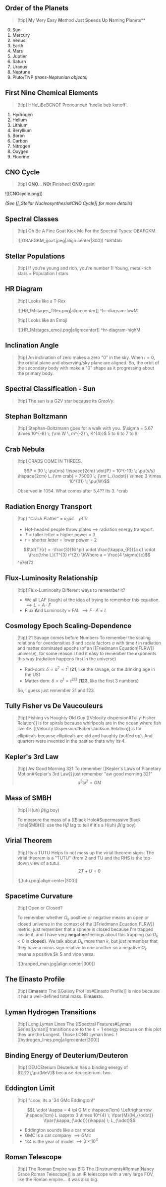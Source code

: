 ## Order of the Planets

> [!tip] **M**y **V**ery **E**asy **M**ethod **J**ust **S**peeds **U**p **N**aming **P**lanets**

0. Sun
1. Mercury
2. Venus
3. Earth
4. Mars
5. Juptier
6. Saturn
7. Uranus
8. Neptune
9. Pluto/TNP *(trans-Neptunian objects)*

## First Nine Chemical Elements

> [!tip] HHeLiBeBCNOF
> Pronounced 'heelie beb kenoff'.

1. Hydrogen
2. Helium
3. Lithium
4. Beryllium
5. Boron
6. Carbon
7. Nitrogen
8. Oxygen
9. Fluorine

## CNO Cycle

> [!tip] **CNO**... **NO**t **F**inished! **CNO** again!


![[CNOcycle.png]]

*(See [[_Stellar Nucleosynthesis#CNO Cycle]] for more details)*

## Spectral Classes

> [!tip] Oh Be A Fine Goat Kick Me
> For the Spectral Types: OBAFGKM.
> 
> ![[OBAFGKM_goat.jpeg|align:center|300]]
^b814bb

## Stellar Populations

> [!tip] If you're young and rich, you're number 1!
> Young, metal-rich stars = Population I stars


## HR Diagram

> [!tip] Looks like a T-Rex
> 
> ![[HR_1Mstages_TRex.png|align:center]]
^hr-diagram-lowM

> [!tip] Looks like an Emoji
> 
> ![[HR_1Mstages_emoji.png|align:center]]
^hr-diagram-highM

## Inclination Angle

> [!tip] An inclination of zero makes a zero "$0$" in the sky.
> When $i=0$, the orbital plane and observing/sky plane are aligned. So, the orbit of the secondary body with make a "0" shape as it progressing about the primary body.

## Spectral Classification - Sun

> [!tip] The sun is a G2V star because its *GrooVy*.

## Stephan Boltzmann

> [!tip] Stephan-Boltzmann goes for a walk with you.
> $\sigma = 5.67 \times 10^{-8} \; {\rm W \, m^{-2} \, K^{4}}$
> 5 to 6 to 7 to 8


## Crab Nebula

> [!tip] CRABS COME IN THREES.
> 
> $$P = 30 \; \pu{ms} \hspace{2cm} \dot{P} = 10^{-13} \; \pu{s/s} \hspace{2cm} L_{\rm crab} = 75000 \; {\rm L_{\odot}} \simeq 3 \times 10^{31} \; \pu{W}$$
> 
> Observed in 1054. What comes after 5,4?? Its 3.
^crab

## Radiation Energy Transport

> [!tip] "Crack Platter" = $\kappa_{R} a c \quad \rho L T r$
> 
> - Hot-headed people throw plates $\implies$ radiation energy transport.
> - $T$ = taller letter = higher power = 3
> - $r$ = shorter letter = lower power = 2
> 
> $$\td{T}{r} = -\frac{3}{16 \pi} \cdot \frac{\kappa_{R}}{a c} \cdot \frac{\rho L}{T^{3} r^{2}} \hWhere a = \frac{4 \sigma}{c}$$
^e7ef73

## Flux-Luminosity Relationship

> [!tip] Flux-Luminosity
> Different ways to remember it?
> - We all LAF (laugh) at the idea of trying to remember this equation. $\implies L = A \cdot F$
> - **F**lux **A**nd **L**uminosity = FAL $\implies F \cdot A = L$

## Cosmology Epoch Scaling-Dependence

> [!tip] 21 Savage comes before Numbers
> To remember the scaling relations for overdensities $\delta$ and scale factors $a$ with time $t$ in radiation and matter dominated epochs (of an [[Friedmann Equation|FLRW]] universe), for some reason I find it easy to remember the exponents this way (radiation happens first in the universe)
> 
>  - Rad-dom: $\delta \propto a^{2} \propto t^{1}$            (**21**, like the savage, or the drinking age in the US)
>  - Matter-dom: $\delta \propto a^{1} \propto t^{2/3}$     (**123**, like the first 3 numbers)
>  
>  So, I guess just remember 21 and 123.

## Tully Fisher vs De Vaucouleurs

> [!tip] Fishing vs Haughty Old Guy
> [[Velocity dispersion#Tully-Fisher Relation]] is for spirals because whirlpools are in the ocean where fish live 🐟.
> [[Velocity Dispersion#Faber-Jackson Relation]] is for ellipticals because ellipticals are old and haughty (puffed up). And quarters were invented in the past so thats why its 4.

## Kepler's 3rd Law

> [!tip] Aw Good Morning 321
> To remember [[Kepler's Laws of Planetary Motion#Kepler's 3rd Law]] just remember "aw good morning 321" 
> $$a^{3} \omega^{2} = G M$$

## Mass of SMBH

> [!tip] H(uh) $\beta$(ig boy)
> 
> To measure the mass of a [[Black Hole#Supermassive Black Hole|SMBH]]: use the H$\beta$ lag to tell if it's a H(uh) $\beta$(ig boy)

## Virial Theorem

> [!tip] Its a TUTU
> Helps to not mess up the virial theorem signs: The virial theorem is a "TUTU"  (from 2 and TU and the RHS is the top-down view of a tutu).
> $$2T + U = 0$$
> 
> ![[tutu.png|align:center|300]]

## Spacetime Curvature

> [!tip] Open or Closed?
> 
> To remember whether $\Omega_{k}$ positive or negative means an open or closed universe in the context of the [[Friedmann Equation|FLRW]] metric, just remember that a sphere is closed because I'm trapped inside it, and I have very **negative** feelings about this trapping (so $\Omega_{k} < 0$ is **closed**). We talk about $\Omega_{k}$ more than $k$, but just remember that they have a minus sign relative to one another so a negative $\Omega_{k}$ means a positive $k $ and vice versa.
> 
> ![[trapped_man.jpg|align:center|300]]

## The Einasto Profile

> [!tip] Ei**mass**to
> The [[Galaxy Profiles#Einasto Profile]] is nice because it has a well-defined total mass. Ei**mass**to.

## Lyman Hydrogen Transitions

> [!tip] Long Lyman Lines
> The [[Spectral Features#Lyman Series|Lyman]] transitions are to the $n=1$ energy because on this plot they are the **L**ongest. 
> Those LONG Lyman lines. 
>   ![[hydrogen_lines.png|align:center|300]]

## Binding Energy of Deuterium/Deuteron

> [!tip] DEUCEterium
> Deuterium has a binding energy of $2.22\,\pu{MeV}$ because deuceterium. two.

## Eddington Limit

> [!tip] "$L$oo$\kappa$, its a '34 GMc Eddington!"
>
> $$L \cdot \kappa = 4 \pi G M c \hspace{1cm} \Leftrightarrow \hspace{1cm} L \approx 3 \times 10^{4} \; \fpar{M}{M_{\odot}} \fpar{\kappa_{\odot}}{\kappa} \; L_{\odot}$$
> - Eddington sounds like a car model
> - GMC is a car company $\implies G M c$
> - '34 is the year of model $\implies 3 \times 10^{4}$

## Roman Telescope

> [!tip] The Roman Empire was BIG
> The [[Instruments#Roman|Nancy Grace Roman Telescope]] is an IR telescope with a very large FOV, like the Roman empire... it was also big. 

